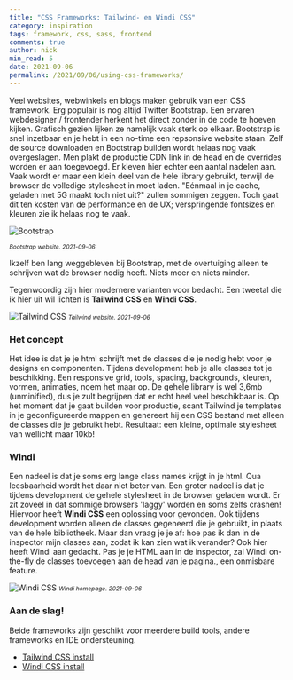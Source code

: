 ```yaml
---
title: "CSS Frameworks: Tailwind- en Windi CSS"
category: inspiration
tags: framework, css, sass, frontend
comments: true
author: nick
min_read: 5
date: 2021-09-06
permalink: /2021/09/06/using-css-frameworks/
---
```


<!-- Section: Intro -->

Veel websites, webwinkels en blogs maken gebruik van een CSS framework. Erg populair is nog altijd Twitter Bootstrap. Een ervaren webdesigner / frontender herkent het direct zonder in de code te hoeven kijken. Grafisch gezien lijken ze namelijk vaak sterk op elkaar. Bootstrap is snel inzetbaar en je hebt in een no-time een repsonsive website staan. Zelf de source downloaden en Bootstrap builden wordt helaas nog vaak overgeslagen. Men plakt de productie CDN link in de head en de overrides worden er aan toegevoegd. Er kleven hier echter een aantal nadelen aan. Vaak wordt er maar een klein deel van de hele library gebruikt, terwijl de browser de volledige stylesheet in moet laden. "Eénmaal in je cache, geladen met 5G maakt toch niet uit?" zullen sommigen zeggen. Toch gaat dit ten kosten van de performance en de UX; verspringende fontsizes en kleuren zie ik helaas nog te vaak. 

![Bootstrap](/assets/css-frameworks/bootstrap.png)

<i><span style="font-size: .75em;">Bootstrap website. 2021-09-06</span></i>

Ikzelf ben lang weggebleven bij Bootstrap, met de overtuiging alleen te schrijven wat de browser nodig heeft. Niets meer en niets minder. 

Tegenwoordig zijn hier modernere varianten voor bedacht. Een tweetal die ik hier uit wil lichten is **Tailwind CSS** en **Windi CSS**. 

![Tailwind CSS](/assets/css-frameworks/tailwindcss.png)
<i><span style="font-size: .75em;">Tailwind website. 2021-09-06</span></i>

### Het concept

Het idee is dat je je html schrijft met de classes die je nodig hebt voor je designs en componenten. Tijdens development heb je alle classes tot je beschikking. Een responsive grid, tools, spacing, backgrounds, kleuren, vormen, animaties, noem het maar op. De gehele library is wel 3,6mb (unminified), dus je zult begrijpen dat er echt heel veel beschikbaar is. Op het moment dat je gaat builden voor productie, scant Tailwind je templates in je geconfigureerde mappen en genereert hij een CSS bestand met alleen de classes die je gebruikt hebt. Resultaat: een kleine, optimale stylesheet van wellicht maar 10kb!

### Windi

Een nadeel is dat je soms erg lange class names krijgt in je html. Qua leesbaarheid wordt het daar niet beter van. Een groter nadeel is dat je tijdens development de gehele stylesheet in de browser geladen wordt. Er zit zoveel in dat sommige browsers 'laggy' worden en soms zelfs crashen! Hiervoor heeft **Windi CSS** een oplossing voor gevonden. Ook tijdens development worden alleen de classes gegeneerd die je gebruikt, in plaats van de hele bibliotheek. Maar dan vraag je je af: hoe pas ik dan in de inspector mijn classes aan, zodat ik kan zien wat ik verander? Ook hier heeft Windi aan gedacht. Pas je je HTML aan in de inspector, zal Windi on-the-fly de classes toevoegen aan de head van je pagina., een onmisbare feature.

![Windi CSS](/assets/css-frameworks/windi-css.png)
<i><span style="font-size: .75em;">Windi homepage. 2021-09-06</span></i>
### Aan de slag!

Beide frameworks zijn geschikt voor meerdere build tools, andere frameworks en IDE ondersteuning.

 - [Tailwind CSS install](https://tailwindcss.com/docs/installation)
 - [Windi CSS install](https://windicss.org/guide/installation.html)

